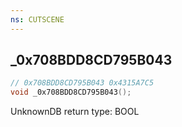 ```yaml
---
ns: CUTSCENE
---
```

## _0x708BDD8CD795B043

```c
// 0x708BDD8CD795B043 0x4315A7C5
void _0x708BDD8CD795B043();
```

UnknownDB return type: BOOL

